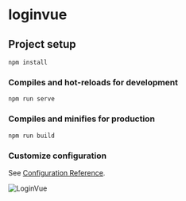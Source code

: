 # loginvue

## Project setup
```
npm install
```

### Compiles and hot-reloads for development
```
npm run serve
```

### Compiles and minifies for production
```
npm run build
```

### Customize configuration
See [Configuration Reference](https://cli.vuejs.org/config/).

![LoginVue](https://user-images.githubusercontent.com/84160974/145588905-d1213893-bbb2-4c43-b6cb-abe034281297.png)
